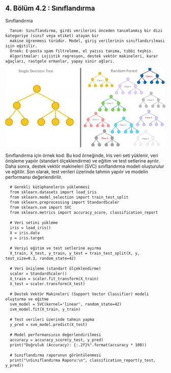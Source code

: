 ## 4. Bölüm 4.2 : Sınıflandırma

Sınıflandırma

      Tanım: Sınıflandırma, girdi verilerini önceden tanımlanmış bir dizi kategoriye (sınıf veya etiket) atayan bir 
      makine öğrenmesi türüdür. Model, giriş verilerinin sınıflandırılması için eğitilir.
      Örnek: E-posta spam filtreleme, el yazısı tanıma, tıbbi teşhis.
      Algoritmalar: Lojistik regresyon, destek vektör makineleri, karar ağaçları, rastgele ormanlar, yapay sinir ağları.

![Sınıflandırma](../Sınıflandırma.webp)


Sınıflandırma için örnek kod: Bu kod örneğinde, Iris veri seti yüklenir, veri önişleme yapılır (standart ölçeklendirme) ve eğitim ve test setlerine ayrılır. Daha sonra, destek vektör makineleri (SVC) sınıflandırma modeli oluşturulur ve eğitilir. Son olarak, test verileri üzerinde tahmin yapılır ve modelin performansı değerlendirilir.

      # Gerekli kütüphanelerin yüklenmesi
      from sklearn.datasets import load_iris
      from sklearn.model_selection import train_test_split
      from sklearn.preprocessing import StandardScaler
      from sklearn.svm import SVC
      from sklearn.metrics import accuracy_score, classification_report
      
      # Veri setini yükleme
      iris = load_iris()
      X = iris.data
      y = iris.target
      
      # Veriyi eğitim ve test setlerine ayırma
      X_train, X_test, y_train, y_test = train_test_split(X, y, test_size=0.3, random_state=42)
      
      # Veri önişleme (standart ölçeklendirme)
      scaler = StandardScaler()
      X_train = scaler.fit_transform(X_train)
      X_test = scaler.transform(X_test)
      
      # Destek Vektör Makineleri (Support Vector Classifier) modeli oluşturma ve eğitme
      svm_model = SVC(kernel='linear', random_state=42)
      svm_model.fit(X_train, y_train)
      
      # Test verileri üzerinde tahmin yapma
      y_pred = svm_model.predict(X_test)
      
      # Model performansının değerlendirilmesi
      accuracy = accuracy_score(y_test, y_pred)
      print("Doğruluk (Accuracy): {:.2f}%".format(accuracy * 100))
      
      # Sınıflandırma raporunun görüntülenmesi
      print("\nSınıflandırma Raporu:\n", classification_report(y_test, y_pred))
